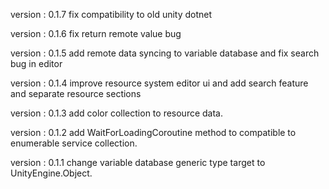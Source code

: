   version : 0.1.7
  fix compatibility to old unity dotnet

  version : 0.1.6
  fix return remote value bug

  version : 0.1.5
  add remote data syncing to variable database and fix search bug in editor

  version : 0.1.4
  improve resource system editor ui and add search feature and separate resource sections

  version : 0.1.3
  add color collection to resource data.

  version : 0.1.2
  add WaitForLoadingCoroutine method to compatible to enumerable service collection.

  version : 0.1.1
  change variable database generic type target to UnityEngine.Object.